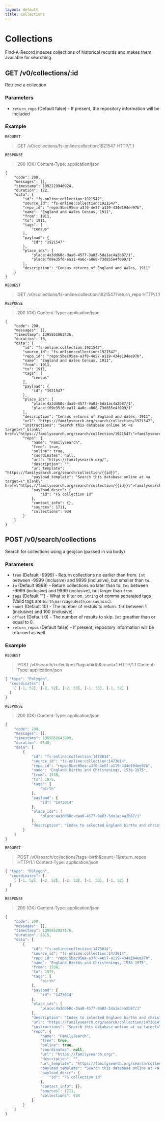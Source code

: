 ```yaml
---
layout: default
title: collections
---
```


# Collections
Find-A-Record indexes collections of historical records and makes them available for searching.

## GET /v0/collections/:id
Retrieve a collection

### Parameters

* `return_repo` (Default false) - If present, the repository information will be included

### Example

`REQUEST`
> GET /v0/collections/fs-online:collection:1921547 HTTP/1.1

`RESPONSE`
> 200 (OK)
> Content-Type: application/json

````
{
    "code": 200,
    "messages": [],
    "timestamp": 1392229940924,
    "duration": 172,
    "data": {
        "id": "fs-online:collection:1921547",
        "source_id": "fs-online:collection:1921547",
        "repo_id": "repo:5bec95ea-a3f0-4e57-a119-434e194ee97b",
        "name": "England and Wales Census, 1911",
        "from": 1911,
        "to": 1911,
        "tags": [
            "census"
        ],
        "payload": {
            "id": "1921547"
        },
        "place_ids": [
            "place:4a3dd60c-daa0-4577-9a03-5da1ac4a2b87/1",
            "place:f09e35f6-ea11-4a6c-a868-73d855e4f099/1"
        ],
        "description": "Census returns of England and Wales, 1911"
    }
}
````

`REQUEST`
> GET /v0/collections/fs-online:collection:1921547?return_repo HTTP/1.1

`RESPONSE`
> 200 (OK)
> Content-Type: application/json

````
{
    "code": 200,
    "messages": [],
    "timestamp": 1395851863436,
    "duration": 13,
    "data": {
        "id": "fs-online:collection:1921547",
        "source_id": "fs-online:collection:1921547",
        "repo_id": "repo:5bec95ea-a3f0-4e57-a119-434e194ee97b",
        "name": "England and Wales Census, 1911",
        "from": 1911,
        "to": 1911,
        "tags": [
            "census"
        ],
        "payload": {
            "id": "1921547"
        },
        "place_ids": [
            "place:4a3dd60c-daa0-4577-9a03-5da1ac4a2b87/1",
            "place:f09e35f6-ea11-4a6c-a868-73d855e4f099/1"
        ],
        "description": "Census returns of England and Wales, 1911",
        "url": "https://familysearch.org/search/collection/1921547",
        "instructions": "Search this database online at <a target=\"_blank\" href=\"https://familysearch.org/search/collection/1921547\">familysearch.org</a>",
        "repo": {
            "name": "FamilySearch",
            "free": true,
            "online": true,
            "coordinates": null,
            "url": "https://familysearch.org/",
            "description": "",
            "url_template": "https://familysearch.org/search/collection/{{id}}",
            "payload_template": "Search this database online at <a target=\"_blank\" href=\"https://familysearch.org/search/collection/{{id}}\">familysearch.org</a>",
            "payload_descr": {
                "id": "FS collection id"
            },
            "contact_info": {},
            "sources": 1711,
            "collections": 934
        }
    }
}
````

## POST /v0/search/collections
Search for collections using a geojson (passed in via body)

### Parameters

* `from` (Default -9999) - Return collections no earlier than from. `Int` between -9999 (inclusive) and 9999 (inclusive), but smaller than `to`.
* `to` (Default 9999) - Return collections no later than to. `Int` between -9999 (inclusive) and 9999 (inclusive), but larger than `from`.
* `tags` (Default "") - What to filter on. `String` of comma separated tags (Valid tags are `birth`,`marriage`,`death`,`census`,`misc`).
* `count` (Default 10) - The number of restuls to return. `Int` between 1 (inclusive) and 100 (inclusive).
* `offset` (Default 0) - The number of results to skip. `Int` greather than or equal to 0.
* `return_repos` (Default false) - If present, repository information will be returned as well

### Example

`REQUEST`
> POST /v0/search/collections?tags=birth&count=1 HTTP/1.1
> Content-Type: application/json

````javascript
{ "type": "Polygon",
  "coordinates": [
    [ [-1, 52], [-2, 52], [-2, 53], [-1, 53], [-1, 52] ]
  ]
}
````

`RESPONSE`
> 200 (OK)
> Content-Type: application/json

````javascript
{
    "code": 200,
    "messages": [],
    "timestamp": 1395852643899,
    "duration": 2548,
    "data": [
        {
            "id": "fs-online:collection:1473014",
            "source_id": "fs-online:collection:1473014",
            "repo_id": "repo:5bec95ea-a3f0-4e57-a119-434e194ee97b",
            "name": "England Births and Christenings, 1538-1975",
            "from": 1538,
            "to": 1975,
            "tags": [
                "birth"
            ],
            "payload": {
                "id": "1473014"
            },
            "place_ids": [
                "place:4a3dd60c-daa0-4577-9a03-5da1ac4a2b87/1"
            ],
            "description": "Index to selected England births and christenings.  Only a few localities are included and the time period varies by locality.  Due to privacy laws, recent records may not be displayed.  The year range represents most of the records. A few records may be earlier or later.  "
        }
    ]
}
````

`REQUEST`
> POST /v0/search/collections?tags=birth&count=1&return_repos HTTP/1.1
> Content-Type: application/json

````javascript
{ "type": "Polygon",
  "coordinates": [
    [ [-1, 52], [-2, 52], [-2, 53], [-1, 53], [-1, 52] ]
  ]
}
````

`RESPONSE`
> 200 (OK)
> Content-Type: application/json

````javascript
{
    "code": 200,
    "messages": [],
    "timestamp": 1395852827176,
    "duration": 2615,
    "data": [
        {
            "id": "fs-online:collection:1473014",
            "source_id": "fs-online:collection:1473014",
            "repo_id": "repo:5bec95ea-a3f0-4e57-a119-434e194ee97b",
            "name": "England Births and Christenings, 1538-1975",
            "from": 1538,
            "to": 1975,
            "tags": [
                "birth"
            ],
            "payload": {
                "id": "1473014"
            },
            "place_ids": [
                "place:4a3dd60c-daa0-4577-9a03-5da1ac4a2b87/1"
            ],
            "description": "Index to selected England births and christenings.  Only a few localities are included and the time period varies by locality.  Due to privacy laws, recent records may not be displayed.  The year range represents most of the records. A few records may be earlier or later.  ",
            "url": "https://familysearch.org/search/collection/1473014",
            "instructions": "Search this database online at <a target=\"_blank\" href=\"https://familysearch.org/search/collection/1473014\">familysearch.org</a>",
            "repo": {
                "name": "FamilySearch",
                "free": true,
                "online": true,
                "coordinates": null,
                "url": "https://familysearch.org/",
                "description": "",
                "url_template": "https://familysearch.org/search/collection/{{id}}",
                "payload_template": "Search this database online at <a target=\"_blank\" href=\"https://familysearch.org/search/collection/{{id}}\">familysearch.org</a>",
                "payload_descr": {
                    "id": "FS collection id"
                },
                "contact_info": {},
                "sources": 1711,
                "collections": 934
            }
        }
    ]
}
````